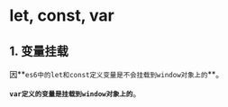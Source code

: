 # let, const, var

## 1. 变量挂载

因**`es6中的let和const定义变量是不会挂载到window对象上的`**。

**`var定义的变量是挂载到window对象上的`**。